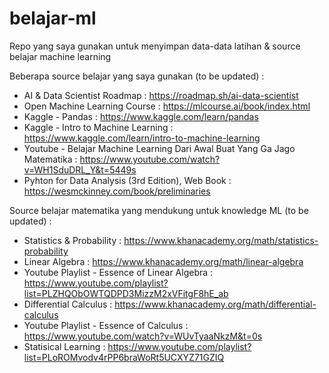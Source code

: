 # belajar-ml
Repo yang saya gunakan untuk menyimpan data-data latihan & source belajar machine learning

Beberapa source belajar yang saya gunakan (to be updated) :
- AI & Data Scientist Roadmap : https://roadmap.sh/ai-data-scientist
- Open Machine Learning Course : https://mlcourse.ai/book/index.html
- Kaggle - Pandas : https://www.kaggle.com/learn/pandas
- Kaggle - Intro to Machine Learning : https://www.kaggle.com/learn/intro-to-machine-learning
- Youtube - Belajar Machine Learning Dari Awal Buat Yang Ga Jago Matematika : https://www.youtube.com/watch?v=WH1SduDRL_Y&t=5449s
- Pyhton for Data Analysis (3rd Edition), Web Book : https://wesmckinney.com/book/preliminaries

Source belajar matematika yang mendukung untuk knowledge ML (to be updated) :
- Statistics & Probability : https://www.khanacademy.org/math/statistics-probability
- Linear Algebra : https://www.khanacademy.org/math/linear-algebra
- Youtube Playlist - Essence of Linear Algebra : https://www.youtube.com/playlist?list=PLZHQObOWTQDPD3MizzM2xVFitgF8hE_ab
- Differential Calculus : https://www.khanacademy.org/math/differential-calculus
- Youtube Playlist - Essence of Calculus : https://www.youtube.com/watch?v=WUvTyaaNkzM&t=0s
- Statisical Learning : https://www.youtube.com/playlist?list=PLoROMvodv4rPP6braWoRt5UCXYZ71GZIQ
